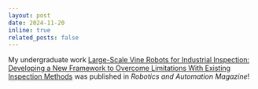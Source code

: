 ```yaml
---
layout: post
date: 2024-11-20
inline: true
related_posts: false
---
```


My undergraduate work [Large-Scale Vine Robots for Industrial Inspection: Developing a New Framework to Overcome Limitations With Existing Inspection Methods](https://ieeexplore.ieee.org/document/10758775) was published in *Robotics and Automation Magazine*!
